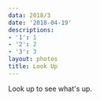 ```yaml
---
data: 2018/3
date: '2018-04-19'
descriptions:
- '1': 1
- '2': 2
- '3': 3
layout: photos
title: Look Up
---
```


Look up to see what's up.